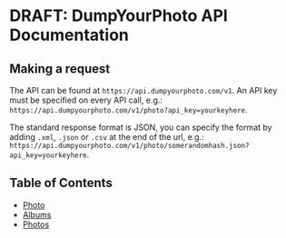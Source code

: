 # DRAFT: DumpYourPhoto API Documentation

## Making a request
The API can be found at `https://api.dumpyourphoto.com/v1`. 
An API key must be specified on every API call, e.g.: `https://api.dumpyourphoto.com/v1/photo?api_key=yourkeyhere`. 

The standard response format is JSON, you can specify the format by adding `.xml`, `.json` or `.csv` at the end of the url, 
e.g.: `https://api.dumpyourphoto.com/v1/photo/somerandomhash.json?api_key=yourkeyhere`.

## Table of Contents
* [Photo](https://github.com/DumpYourPhoto/API-Documentation/blob/master/photo.md)
* [Albums](https://github.com/DumpYourPhoto/API-Documentation/blob/master/albums.md)
* [Photos](https://github.com/DumpYourPhoto/API-Documentation/blob/master/albums/photos.md)

